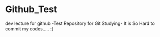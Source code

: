 # Github_Test
dev lecture for github
-Test Repository for Git Studying-
It is So Hard to commit my codes..... :(
